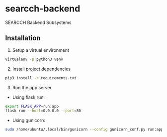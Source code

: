 # searcch-backend
SEARCCH Backend Subsystems

## Installation
1. Setup a virtual environment
```bash
virtualenv -p python3 venv
```
2. Install project dependencies
```bash
pip3 install -r requirements.txt
```
3. Run the app server
- Using flask run:
```bash
export FLASK_APP=run:app
flask run --host=0.0.0.0 --port=80
```

- Using gunicorn:
```bash
sudo /home/ubuntu/.local/bin/gunicorn --config gunicorn_conf.py run:app
```
